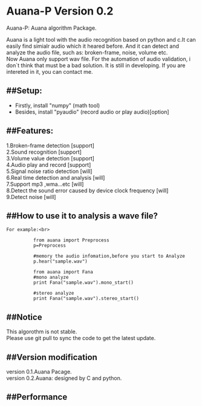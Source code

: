 Auana-P Version 0.2
=======

Auana-P: Auana algorithm Package.<br>

Auana is a light tool with the audio recognition based on python and c.It can easily find simialr audio which it heared before. And it can detect and analyze the audio file, such as: broken-frame, noise, volume etc.<br>
Now Auana only support wav file. For the automation of audio validation, i don`t think that must be a bad solution. It is still in developing. If you are intereted in it, you can contact me.<br>

##Setup:
-----------------------------------
*  Firstly, install "numpy"    (math tool)<br>
*  Besides, install "pyaudio"  (record audio or play audio)[option]<br>

##Features:
-----------------------------------
1.Broken-frame detection                                      [support]<br>
2.Sound recognition                                           [support]<br>
3.Volume value detection                                      [support]<br>
4.Audio play and record                                       [support]<br>
5.Signal noise ratio detection                                [will]<br>
6.Real time detection and analysis                            [will]<br>
7.Support mp3 ,wma…etc                                        [will]<br>
8.Detect the sound error caused by device clock frequency     [will]<br>
9.Detect noise                                                [will]<br>


##How to use it to analysis a wave file?
-----------------------------------
    For example:<br>
              
              from auana import Preprocess
              p=Preprocess
              
              #memory the audio infomation,before you start to Analyze
              p.hear("sample.wav")
              
              from auana import Fana
              #mono analyze
              print Fana("sample.wav").mono_start()
              
              #stereo analyze
              print Fana("sample.wav").stereo_start() 
              
##Notice
-----------------------------------
This algorothm is not stable. <br>
Please use git pull to sync the code to get the latest update.

##Version modification
--------------
version 0.1.Auana Pacage. <br>
version 0.2.Auana: designed by C and python.<br>

##Performance
-----

